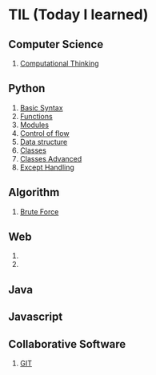 # TIL (Today I learned)

## Computer Science

1. [Computational Thinking](https://github.com/SurinSeong/TIL/blob/109b835901079a16fceb325e4df8bf03285e8a99/CS/computational_thinking.md)

## Python

1. [Basic Syntax](https://github.com/SurinSeong/TIL/blob/14958aa50937e10c8838cf0c6ff708ff544437b7/Python/Basic-Syntax.md)
2. [Functions](https://github.com/SurinSeong/TIL/blob/877c84a0134c41f88d59fe8695606c9c2dfa2198/Python/Functions.md)
3. [Modules](https://github.com/SurinSeong/TIL/blob/a55f5a6db108366deab0d356e3bf11796bb9c12b/Python/Modules.md)
4. [Control of flow](https://github.com/SurinSeong/TIL/blob/a0d660d796717f4b0e9b0aec7188c1c15060b976/Python/Control_of_flow.md)
5. [Data structure](https://github.com/SurinSeong/TIL/blob/067c67edb7fadfae1626f9a09266663004c63ada/Python/Data_structure.md)
6. [Classes](https://github.com/SurinSeong/TIL/blob/417bdf4cd3ab1dcf77db5f4b113f474193fefdc9/Python/Class.md)
7. [Classes Advanced]()
8. [Except Handling]()


## Algorithm

1. [Brute Force](https://github.com/SurinSeong/TIL/blob/69e65b606ab4c716fe7fbd7ebc2649e0a84fd02c/Algorithm/Brute-Force.md)


## Web
1. []()
2. []()


## Java


## Javascript


## Collaborative Software

1. [GIT](https://github.com/SurinSeong/TIL/blob/72591632598dd8b1e944c8b497576a58d45e591a/Collaborative%20Software/git.md)

